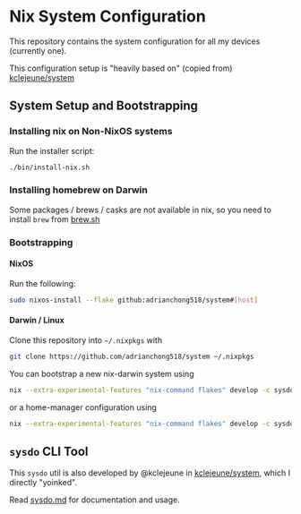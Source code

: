 # Nix System Configuration

This repository contains the system configuration for all my devices (currently one).

This configuration setup is "heavily based on" (copied from) [kclejeune/system](https://github.com/kclejeune/system)

## System Setup and Bootstrapping

### Installing nix on Non-NixOS systems

Run the installer script:

```bash
./bin/install-nix.sh
```

### Installing homebrew on Darwin

Some packages / brews / casks are not available in nix, so you need to install
`brew` from [brew.sh](https://brew.sh)

### Bootstrapping

#### NixOS

Run the following:

```bash
sudo nixos-install --flake github:adrianchong518/system#[host]
```

#### Darwin / Linux

Clone this repository into `~/.nixpkgs` with

```bash
git clone https://github.com/adrianchong518/system ~/.nixpkgs
```

You can bootstrap a new nix-darwin system using

```bash
nix --extra-experimental-features "nix-command flakes" develop -c sysdo bootstrap --darwin [host]
```

or a home-manager configuration using

```bash
nix --extra-experimental-features "nix-command flakes" develop -c sysdo bootstrap --home-manager [host]
```

## `sysdo` CLI Tool

This `sysdo` util is also developed by @kclejeune in [kclejeune/system](https://github.com/kclejeune/system),
which I directly "yoinked".

Read [sysdo.md](./doc/sysdo.md) for documentation and usage.
